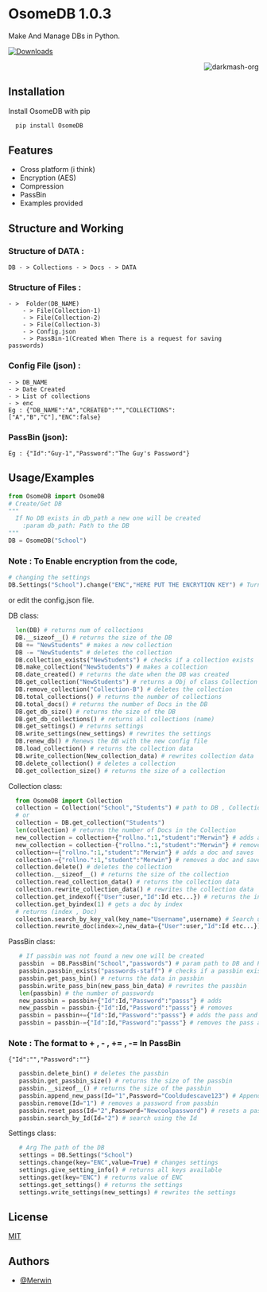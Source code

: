 
# OsomeDB 1.0.3

Make And Manage DBs in Python.

[![Downloads](https://static.pepy.tech/badge/osomedb)](https://pepy.tech/project/osomedb)

<p align="right"> <img src="https://komarev.com/ghpvc/?username=meriwn-osome-db&label=Project%20views&color=0e75b6&style=flat" alt="darkmash-org" /> </p>



## Installation

Install OsomeDB with pip

```bash
  pip install OsomeDB
```
    
## Features

- Cross platform (i think)
- Encryption (AES)
- Compression
- PassBin
- Examples provided

## Structure and Working

### Structure of DATA :
   
    DB - > Collections - > Docs - > DATA

### Structure of Files :
    - >  Folder(DB_NAME)
        - > File(Collection-1)
        - > File(Collection-2)
        - > File(Collection-3)
        - > Config.json
        - > PassBin-1(Created When There is a request for saving passwords)
### Config File (json) :
    - > DB_NAME
    - > Date Created
    - > List of collections
    - > enc
    Eg : {"DB_NAME":"A","CREATED":"","COLLECTIONS":["A","B","C"],"ENC":false}
### PassBin (json):
    Eg : {"Id":"Guy-1","Password":"The Guy's Password"}



## Usage/Examples

```python
from OsomeDB import OsomeDB
# Create/Get DB
"""
  If No DB exists in db_path a new one will be created
    :param db_path: Path to the DB
"""
DB = OsomeDB("School") 
```

### Note : To Enable encryption from the code,
```python
# changing the settings
DB.Settings("School").change("ENC","HERE PUT THE ENCRYTION KEY") # Turning on encryption
```
or edit the config.json file.


DB class:
```python
  len(DB) # returns num of collections
  DB.__sizeof__() # returns the size of the DB
  DB += "NewStudents" # makes a new collection
  DB -= "NewStudents" # deletes the collection
  DB.collection_exists("NewStudents") # checks if a collection exists
  DB.make_collection("NewStudents") # makes a collection
  DB.date_created() # returns the date when the DB was created
  DB.get_collection("NewStudents") # returns a Obj of class Collection
  DB.remove_collection("Collection-B") # deletes the collection
  DB.total_collections() # returns the number of collections
  DB.total_docs() # returns the number of Docs in the DB
  DB.get_db_size() # returns the size of the DB
  DB.get_db_collections() # returns all collections (name)
  DB.get_settings() # returns settings
  DB.write_settings(new_settings) # rewrites the settings
  DB.renew_db() # Renews the DB with the new config file
  DB.load_collection() # returns the collection data
  DB.write_collection(New_collection_data) # rewrites collection data
  DB.delete_collection() # deletes a collection
  DB.get_collection_size() # returns the size of a collection
```

Collection class:
```python
  from OsomeDB import Collection
  collection = Collection("School","Students") # path to DB , Collection name
  # or
  collection = DB.get_collection("Students")
  len(collection) # returns the number of Docs in the Collection
  new_collection = collection+{"rollno.":1,"student":"Merwin"} # adds a doc
  new_collection = collection-{"rollno.":1,"student":"Merwin"} # removes a doc
  collection+={"rollno.":1,"student":"Merwin"} # adds a doc and saves
  collection-={"rollno.":1,"student":"Merwin"} # removes a doc and saves
  collection.delete() # deletes the collection
  collection.__sizeof__() # returns the size of the collection
  collection.read_collection_data() # returns the collection data
  collection.rewrite_collection_data() # rewrites the collection data
  collection.get_indexof({"User":user,"Id":Id etc...}) # returns the index of the data
  collection.get_byindex(1) # gets a doc by index
  # returns (index , Doc) 
  collection.search_by_key_val(key_name="Username",username) # Search using the value of a given key 
  collection.rewrite_doc(index=2,new_data={"User":user,"Id":Id etc...}) # rewrites a doc

```

PassBin class:
```python
   # If passbin was not found a new one will be created
   passbin  = DB.PassBin("School","passwords") # param path to DB and PassBins name.
   passbin.passbin_exists("passwords-staff") # checks if a passbin exists.
   passbin.get_pass_bin() # returns the data in passbin
   passbin.write_pass_bin(new_pass_bin_data) # rewrites the passbin
   len(passbin) # the number of passwords
   new_passbin = passbin+{"Id":Id,"Password":"passs"} # adds
   new_passbin = passbin-{"Id":Id,"Password":"passs"} # removes
   passbin = passbin+={"Id":Id,"Password":"passs"} # adds the pass and save to passbin returns passbin obj
   passbin = passbin-={"Id":Id,"Password":"passs"} # removes the pass and save to passbin returns passbin obj
```
### Note : The format to + , - , += , -= In PassBin
```
{"Id":"","Password":""}
```
```python
   passbin.delete_bin() # deletes the passbin
   passbin.get_passbin_size() # returns the size of the passbin
   passbin.__sizeof__() # returns the size of the passbin
   passbin.append_new_pass(Id="1",Password="Cooldudescave123") # Appends a new password
   passbin.remove(Id="1") # removes a password from passbin
   passbin.reset_pass(Id="2",Password="Newcoolpassword") # resets a password
   passbin.search_by_Id(Id="2") # search using the Id 
```

Settings class:
```python
   # Arg The path of the DB
   settings = DB.Settings("School") 
   settings.change(key="ENC",value=True) # changes settings
   settings.give_setting_info() # returns all keys available
   settings.get(key="ENC") # returns value of ENC
   settings.get_settings() # returns the settings
   settings.write_settings(new_settings) # rewrites the settings
```


## License

[MIT](https://choosealicense.com/licenses/mit/)


## Authors

- [@Merwin](https://www.github.com/mastercodermerwin)

